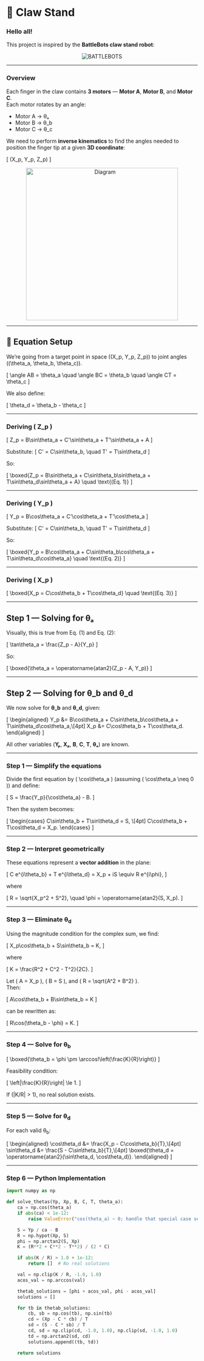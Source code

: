 # 🦾 Claw Stand

### Hello all! 

This project is inspired by the **BattleBots claw stand robot**:

<div align="center">
  <img src="assets/BattleBots.gif" alt="BATTLEBOTS" />
</div>

---

### Overview

Each finger in the claw contains **3 motors** — **Motor A**, **Motor B**, and **Motor C**.  
Each motor rotates by an angle:  
- Motor A → θₐ  
- Motor B → θ_b  
- Motor C → θ_c  

We need to perform **inverse kinematics** to find the angles needed to position the finger tip at a given **3D coordinate**:

\[
(X_p, Y_p, Z_p)
\]

<div align="center">
  <img src="assets/Ball_and_Stick_Diagram.png" alt="Diagram" width="400"/>
</div>

---

## 🧮 Equation Setup

We’re going from a target point in space \((X_p, Y_p, Z_p)\) to joint angles \((\theta_a, \theta_b, \theta_c)\).

\[
\angle AB = \theta_a \quad \angle BC = \theta_b \quad \angle CT = \theta_c
\]

We also define:

\[
\theta_d = \theta_b - \theta_c
\]

---

### Deriving \( Z_p \)

\[
Z_p = B\sin\theta_a + C'\sin\theta_a + T'\sin\theta_a + A
\]

Substitute:
\[
C' = C\sin\theta_b, \quad T' = T\sin\theta_d
\]

So:

\[
\boxed{Z_p = B\sin\theta_a + C\sin\theta_b\sin\theta_a + T\sin\theta_d\sin\theta_a + A} \quad \text{(Eq. 1)}
\]

---

### Deriving \( Y_p \)

\[
Y_p = B\cos\theta_a + C'\cos\theta_a + T'\cos\theta_a
\]

Substitute:
\[
C' = C\sin\theta_b, \quad T' = T\sin\theta_d
\]

So:

\[
\boxed{Y_p = B\cos\theta_a + C\sin\theta_b\cos\theta_a + T\sin\theta_d\cos\theta_a} \quad \text{(Eq. 2)}
\]

---

### Deriving \( X_p \)

\[
\boxed{X_p = C\cos\theta_b + T\cos\theta_d} \quad \text{(Eq. 3)}
\]

---

## Step 1 — Solving for θₐ

Visually, this is true from Eq. (1) and Eq. (2):

\[
\tan\theta_a = \frac{Z_p - A}{Y_p}
\]

So:

\[
\boxed{\theta_a = \operatorname{atan2}(Z_p - A, Y_p)}
\]

---

## Step 2 — Solving for θ_b and θ_d

We now solve for **θ_b** and **θ_d**, given:

\[
\begin{aligned}
Y_p &= B\cos\theta_a + C\sin\theta_b\cos\theta_a + T\sin\theta_d\cos\theta_a,\\[4pt]
X_p &= C\cos\theta_b + T\cos\theta_d.
\end{aligned}
\]

All other variables (**Yₚ**, **Xₚ**, **B**, **C**, **T**, **θₐ**) are known.

---

### Step 1 — Simplify the equations

Divide the first equation by \( \cos\theta_a \) (assuming \( \cos\theta_a \neq 0 \)) and define:

\[
S = \frac{Y_p}{\cos\theta_a} - B.
\]

Then the system becomes:

\[
\begin{cases}
C\sin\theta_b + T\sin\theta_d = S, \\[4pt]
C\cos\theta_b + T\cos\theta_d = X_p.
\end{cases}
\]

---

### Step 2 — Interpret geometrically

These equations represent a **vector addition** in the plane:

\[
C e^{i\theta_b} + T e^{i\theta_d} = X_p + iS \equiv R e^{i\phi},
\]

where

\[
R = \sqrt{X_p^2 + S^2}, \quad \phi = \operatorname{atan2}(S, X_p).
\]

---

### Step 3 — Eliminate θ<sub>d</sub>

Using the magnitude condition for the complex sum, we find:

\[
X_p\cos\theta_b + S\sin\theta_b = K,
\]

where

\[
K = \frac{R^2 + C^2 - T^2}{2C}.
\]

Let \( A = X_p \), \( B = S \), and \( R = \sqrt{A^2 + B^2} \).  
Then:

\[
A\cos\theta_b + B\sin\theta_b = K
\]

can be rewritten as:

\[
R\cos(\theta_b - \phi) = K.
\]

---

### Step 4 — Solve for θ<sub>b</sub>

\[
\boxed{\theta_b = \phi \pm \arccos\!\left(\frac{K}{R}\right)}
\]

Feasibility condition:

\[
\left|\frac{K}{R}\right| \le 1.
\]

If \(|K/R| > 1\), no real solution exists.

---

### Step 5 — Solve for θ<sub>d</sub>

For each valid θ<sub>b</sub>:

\[
\begin{aligned}
\cos\theta_d &= \frac{X_p - C\cos\theta_b}{T},\\[4pt]
\sin\theta_d &= \frac{S - C\sin\theta_b}{T},\\[4pt]
\boxed{\theta_d = \operatorname{atan2}(\sin\theta_d, \cos\theta_d)}.
\end{aligned}
\]

---

### Step 6 — Python Implementation

```python
import numpy as np

def solve_thetas(Yp, Xp, B, C, T, theta_a):
    ca = np.cos(theta_a)
    if abs(ca) < 1e-12:
        raise ValueError("cos(theta_a) ~ 0; handle that special case separately.")

    S = Yp / ca - B
    R = np.hypot(Xp, S)
    phi = np.arctan2(S, Xp)
    K = (R**2 + C**2 - T**2) / (2 * C)

    if abs(K / R) > 1.0 + 1e-12:
        return []  # No real solutions

    val = np.clip(K / R, -1.0, 1.0)
    acos_val = np.arccos(val)

    thetab_solutions = [phi + acos_val, phi - acos_val]
    solutions = []

    for tb in thetab_solutions:
        cb, sb = np.cos(tb), np.sin(tb)
        cd = (Xp - C * cb) / T
        sd = (S - C * sb) / T
        cd, sd = np.clip(cd, -1.0, 1.0), np.clip(sd, -1.0, 1.0)
        td = np.arctan2(sd, cd)
        solutions.append((tb, td))

    return solutions

